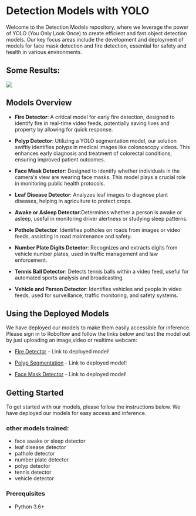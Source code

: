 # Detection Models with YOLO

Welcome to the Detection Models repository, where we leverage the power of YOLO (You Only Look Once) to create efficient and fast object detection models. Our key focus areas include the development and deployment of models for face mask detection and fire detection, essential for safety and health in various environments.

## Some Results:

![](results/fire_detection.gif)

## Models Overview

- **Fire Detector**: A critical model for early fire detection, designed to identify fire in real-time video feeds, potentially saving lives and property by allowing for quick response.

- **Polyp Detector**: Utilizing a YOLO segmentation model, our solution swiftly identifies polyps in medical images like colonoscopy videos. This enhances early diagnosis and treatment of colorectal conditions, ensuring improved patient outcomes.

- **Face Mask Detector**: Designed to identify whether individuals in the camera's view are wearing face masks. This model plays a crucial role in monitoring public health protocols.

- **Leaf Disease Detector**: Analyzes leaf images to diagnose plant diseases, helping in agriculture to protect crops.
- **Awake or Asleep Detector**:Determines whether a person is awake or asleep, useful in monitoring driver alertness or studying sleep patterns.
- **Pothole Detector**: Identifies potholes on roads from images or video feeds, assisting in road maintenance and safety.

- **Number Plate Digits Detector**: Recognizes and extracts digits from vehicle number plates, used in traffic management and law enforcement.
- **Tennis Ball Detector**: Detects tennis balls within a video feed, useful for automated sports analysis and broadcasting.
- **Vehicle and Person Detector**: Identifies vehicles and people in video feeds, used for surveillance, traffic monitoring, and safety systems.

## Using the Deployed Models

We have deployed our models to make them easily accessible for inference. Please sign in to Roboflow and follow the links below and test the model out by just uploading an image,video or realtime webcam:

- [Fire Detector](https://universe.roboflow.com/vision-zz6rk/fire_detector-g4lir/model/7) - Link to deployed model!

- [Polyp Segmentation](https://universe.roboflow.com/pavan-cs-q3hq0/polpy-twuhz/model/4) - Link to deployed model!

- [Face Mask Detector](https://universe.roboflow.com/wce-cmtzh/face_mask_detector-fhj36/model/3) - Link to deployed model!

## Getting Started

To get started with our models, please follow the instructions below. We have deployed our models for easy access and inference.

### other models trained:

- face awake or sleep detector
- leaf disease detector
- pathole detector
- number plate detector
- polyp detector
- tennis detector
- vehicle detector

### Prerequisites

- Python 3.6+
